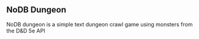 ## NoDB Dungeon 

NoDB dungeon is a simple text dungeon crawl game using monsters from the D&D 5e API
